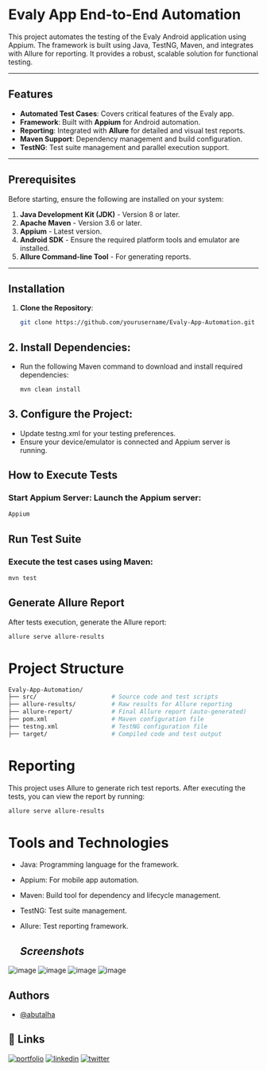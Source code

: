 # Evaly App End-to-End Automation

This project automates the testing of the Evaly Android application using Appium. The framework is built using Java, TestNG, Maven, and integrates with Allure for reporting. It provides a robust, scalable solution for functional testing.

---

## Features

- **Automated Test Cases**: Covers critical features of the Evaly app.
- **Framework**: Built with **Appium** for Android automation.
- **Reporting**: Integrated with **Allure** for detailed and visual test reports.
- **Maven Support**: Dependency management and build configuration.
- **TestNG**: Test suite management and parallel execution support.

---

## Prerequisites

Before starting, ensure the following are installed on your system:

1. **Java Development Kit (JDK)** - Version 8 or later.
2. **Apache Maven** - Version 3.6 or later.
3. **Appium** - Latest version.
4. **Android SDK** - Ensure the required platform tools and emulator are installed.
5. **Allure Command-line Tool** - For generating reports.

---

## Installation

1. **Clone the Repository**:
   
   ```bash
   git clone https://github.com/yourusername/Evaly-App-Automation.git
   
## 2. Install Dependencies: 
- Run the following Maven command to download and install required dependencies:
   ```bash
  mvn clean install

## 3. Configure the Project:
- Update testng.xml for your testing preferences.
- Ensure your device/emulator is connected and Appium server is running.

## How to Execute Tests
### Start Appium Server: Launch the Appium server:
```bash
Appium
```
## Run Test Suite
### Execute the test cases using Maven:
```bash
mvn test
```
## Generate Allure Report
After tests execution, generate the Allure report:
```bash
allure serve allure-results

```
# Project Structure
```bash
Evaly-App-Automation/
├── src/                     # Source code and test scripts
├── allure-results/          # Raw results for Allure reporting
├── allure-report/           # Final Allure report (auto-generated)
├── pom.xml                  # Maven configuration file
├── testng.xml               # TestNG configuration file
├── target/                  # Compiled code and test output

```
# Reporting
This project uses Allure to generate rich test reports. After executing the tests, you can view the report by running:
```bash
allure serve allure-results

```
# Tools and Technologies
- Java: Programming language for the framework.
- Appium: For mobile app automation.
- Maven: Build tool for dependency and lifecycle management.
- TestNG: Test suite management.
- Allure: Test reporting framework.

  ## _Screenshots_
![image](https://github.com/user-attachments/assets/38fccfcd-19e9-4309-a21c-dd0e757ad04c)
![image](https://github.com/user-attachments/assets/4cfa4faa-555a-4117-8461-d60c2c0825c0)
![image](https://github.com/user-attachments/assets/3660d143-820d-4112-81f4-302bf64ba322)
![image](https://github.com/user-attachments/assets/ce9d6f94-4a14-40b0-a23b-eb353eb77688)


## Authors

- [@abutalha](https://github.com/md-abutalha)


## 🔗 Links
[![portfolio](https://img.shields.io/badge/my_portfolio-000?style=for-the-badge&logo=ko-fi&logoColor=white)](https://github.com/md-abutalha)
[![linkedin](https://img.shields.io/badge/linkedin-0A66C2?style=for-the-badge&logo=linkedin&logoColor=white)](https://www.linkedin.com/in/abu-talha1/)
[![twitter](https://img.shields.io/badge/twitter-1DA1F2?style=for-the-badge&logo=twitter&logoColor=white)](https://x.com/abu_talha0x)







